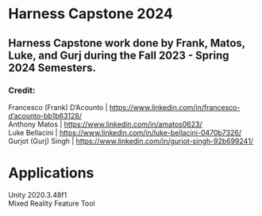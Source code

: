 # Harness Capstone 2024 </br>

## **Harness Capstone work done by Frank, Matos, Luke, and Gurj during the Fall 2023 - Spring 2024 Semesters.**

### Credit: <br/>
Francesco (Frank) D’Acounto  |  https://www.linkedin.com/in/francesco-d’acounto-bb1b63128/<br/>
Anthony Matos                |  https://www.linkedin.com/in/amatos0623/<br/>
Luke Bellacini               |  https://www.linkedin.com/in/luke-bellacini-0470b7326/<br/>
Gurjot (Gurj) Singh          |  https://www.linkedin.com/in/gurjot-singh-92b699241/<br/>

# Applications
  Unity 2020.3.48f1 <br/>
  Mixed Reality Feature Tool
